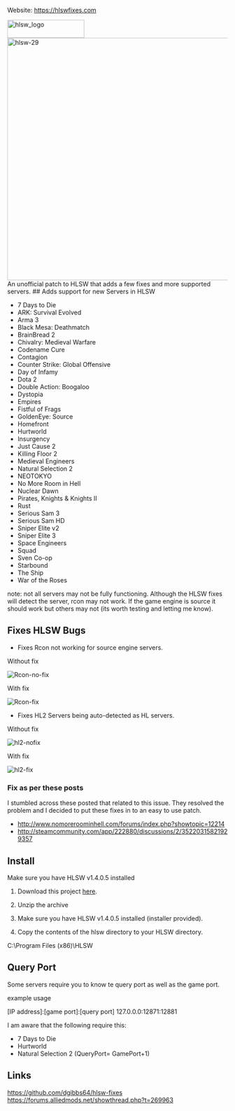 Website: <a href="https://hlswfixes.com/">https://hlswfixes.com</a>

<img src="https://danielgibbs.co.uk/wp-content/uploads/2015/08/hlsw_logo.png" alt="hlsw_logo" width="176" height="41" class="alignnone size-full wp-image-4024" />

<img src="https://danielgibbs.co.uk/wp-content/uploads/2015/08/hlsw-29.jpg" alt="hlsw-29" width="700" height="554" class="alignnone size-full wp-image-4021" />
An unofficial patch to HLSW that adds a few fixes and more supported servers.
## Adds support for new Servers in HLSW

* 7 Days to Die
* ARK: Survival Evolved
* Arma 3
* Black Mesa: Deathmatch
* BrainBread 2
* Chivalry: Medieval Warfare
* Codename Cure
* Contagion
* Counter Strike: Global Offensive
* Day of Infamy
* Dota 2
* Double Action: Boogaloo
* Dystopia
* Empires
* Fistful of Frags
* GoldenEye: Source
* Homefront
* Hurtworld
* Insurgency
* Just Cause 2
* Killing Floor 2
* Medieval Engineers
* Natural Selection 2
* NEOTOKYO
* No More Room in Hell
* Nuclear Dawn
* Pirates, Knights & Knights II
* Rust
* Serious Sam 3
* Serious Sam HD
* Sniper Elite v2
* Sniper Elite 3
* Space Engineers
* Squad
* Sven Co-op
* Starbound
* The Ship
* War of the Roses

note: not all servers may not be fully functioning. Although the HLSW fixes will detect the server, rcon may not work. If the game engine is source it should work but others may not (its worth testing and letting me know).

## Fixes HLSW Bugs
* Fixes Rcon not working for source engine servers.

Without fix

<img src="http://i.imgur.com/4V0KPsv.png" alt="Rcon-no-fix" />

With fix

<img src="http://i.imgur.com/TxMnSUq.png" alt="Rcon-fix" />

* Fixes HL2 Servers being auto-detected as HL servers.

Without fix

 <img src="http://i.imgur.com/dFaZ3MP.png" alt="hl2-nofix" />

With fix

<img src="http://i.imgur.com/IxuHs5q.png" alt="hl2-fix" />

### Fix as per these posts

I stumbled across these posted that related to this issue. They resolved the problem and I decided to put these fixes in to an easy to use patch.
* http://www.nomoreroominhell.com/forums/index.php?showtopic=12214
* http://steamcommunity.com/app/222880/discussions/2/35220315821929357

## Install

Make sure you have HLSW v1.4.0.5 installed

1. Download this project <a href="https://github.com/dgibbs64/hlsw-fixes/archive/master.zip">here</a>.

2. Unzip the archive

3. Make sure you have HLSW v1.4.0.5 installed (installer provided).

4. Copy the contents of the hlsw directory to your HLSW directory.

C:\Program Files (x86)\HLSW

## Query Port
Some servers require you to know te query port as well as the game port.

example usage

[IP address]:[game port]:[query port]
127.0.0.0:12871:12881

I am aware that the following require this:
* 7 Days to Die
* Hurtworld
* Natural Selection 2 (QueryPort= GamePort+1)

## Links
<a href="https://github.com/dgibbs64/hlsw-fixes">https://github.com/dgibbs64/hlsw-fixes</a>
<a href="https://forums.alliedmods.net/showthread.php?t=269963">https://forums.alliedmods.net/showthread.php?t=269963</a>
